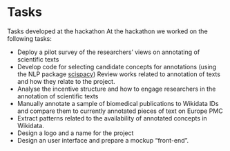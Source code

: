 # Tasks

Tasks developed at the hackathon
At the hackathon we worked on the following tasks:

- Deploy a pilot survey of the researchers’ views on annotating of scientific texts
- Develop code for selecting candidate concepts for annotations (using the NLP package [scispacy](https://allenai.github.io/scispacy/)) 
Review works related to annotation of texts and how they relate to the project. 
- Analyse the incentive structure and how to engage researchers in the annotation of scientific texts
- Manually annotate a sample of biomedical publications to Wikidata IDs and compare them to currently annotated pieces of text on Europe PMC
- Extract patterns related to the availability of annotated concepts in Wikidata.
- Design a logo and a name for the project
- Design an user interface and prepare a mockup “front-end”. 

